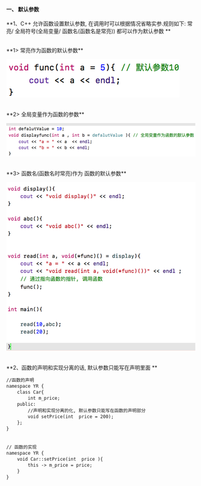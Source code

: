 #### 一、 默认参数

**1、C++ 允许函数设置默认参数, 在调用时可以根据情况省略实参.规则如下:
常亮/ 全局符号(全局变量/ 函数名(函数名是常亮)) 都可以作为默认参数
**

<br>
**1>  常亮作为函数的默认参数**

![](/assets/Snip20190111_5.png)


<br>
**2> 全局变量作为函数的参数**

![](/assets/Snip20190111_7.png)

<br>
**3> 函数名(函数名时常亮)作为 函数的默认参数**

![](/assets/Snip20190111_8.png)

 
 
 
 
 <br>
 **2、函数的声明和实现分离的话, 默认参数只能写在声明里面
**

```
//函数的声明
namespace YR {
    class Car{
        int m_price;
    public:
        //声明和实现分离的化, 默认参数只能写在函数的声明部分
        void setPrice(int  price = 200);
    };
}


// 函数的实现
namespace YR {
    void Car::setPrice(int  price ){
        this -> m_price = price;
    }
}

```
